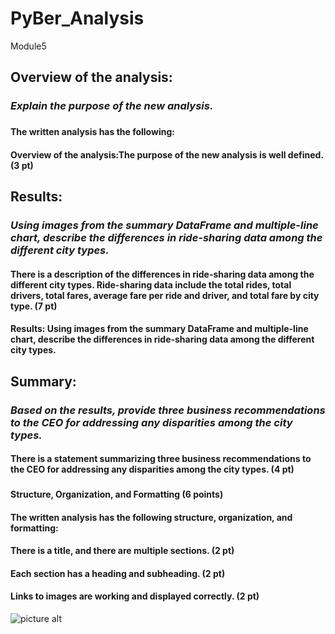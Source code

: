 # PyBer_Analysis
Module5
##
## Overview of the analysis: 
### *Explain the purpose of the new analysis.*
#### 
### 
#### The written analysis has the following:

#### Overview of the analysis:The purpose of the new analysis is well defined. (3 pt)
## 
## Results:
### *Using images from the summary DataFrame and multiple-line chart, describe the differences in ride-sharing data among the different city types.* 
#### 
#### There is a description of the differences in ride-sharing data among the different city types. Ride-sharing data include the total rides, total drivers, total fares, average fare per ride and driver, and total fare by city type. (7 pt)
#### Results: Using images from the summary DataFrame and multiple-line chart, describe the differences in ride-sharing data among the different city types.


#### 
## 
## Summary: 
### *Based on the results, provide three business recommendations to the CEO for addressing any disparities among the city types.* 
#### 
#### There is a statement summarizing three business recommendations to the CEO for addressing any disparities among the city types. (4 pt)
###
#### Structure, Organization, and Formatting (6 points)
#### The written analysis has the following structure, organization, and formatting:

#### There is a title, and there are multiple sections. (2 pt)
#### Each section has a heading and subheading. (2 pt)
#### Links to images are working and displayed correctly. (2 pt)


![picture alt](http://via.placeholder.com/200x150 "Title is optional")
